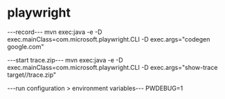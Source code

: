 # playwright

---record---
mvn exec:java -e -D exec.mainClass=com.microsoft.playwright.CLI -D exec.args="codegen google.com"

---start trace.zip---
mvn exec:java -e -D exec.mainClass=com.microsoft.playwright.CLI -D exec.args="show-trace target//trace.zip"


---run configuration > environment variables---
PWDEBUG=1
